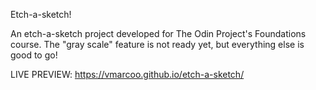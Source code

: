 Etch-a-sketch!

An etch-a-sketch project developed for The Odin Project's Foundations course. The "gray scale"
feature is not ready yet, but everything else is good to go!

LIVE PREVIEW: https://vmarcoo.github.io/etch-a-sketch/
